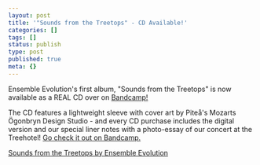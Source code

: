 ```yaml
---
layout: post
title: '"Sounds from the Treetops" - CD Available!'
categories: []
tags: []
status: publish
type: post
published: true
meta: {}
---
```




Ensemble Evolution's first album, "Sounds from the Treetops" is now available as a REAL CD over on 
[Bandcamp!](http://ensembleevolution.bandcamp.com/album/sounds-from-the-treetops)

The CD features a lightweight sleeve with cover art by Piteå's Mozarts Ögonbryn Design Studio - and every CD purchase includes the digital version and our special liner notes with a photo-essay of our concert at the Treehotel! 
[Go check it out on Bandcamp.](http://ensembleevolution.bandcamp.com/album/sounds-from-the-treetops)


 
   
[Sounds from the Treetops by Ensemble Evolution](http://ensembleevolution.bandcamp.com/album/sounds-from-the-treetops)

